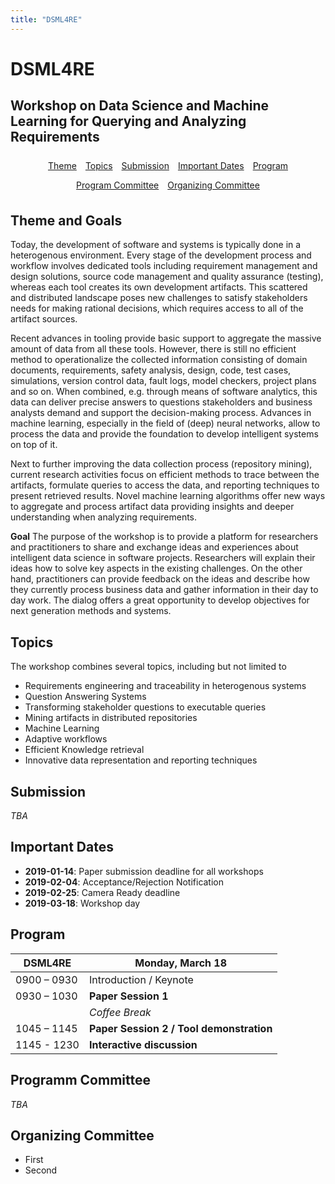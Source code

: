 ```yaml
---
title: "DSML4RE"
---
```


# DSML4RE

## Workshop on Data Science and Machine Learning for Querying and Analyzing Requirements

<div style="display: flex; justify-content: center; flex-wrap: wrap">
<div style="margin: 2px; padding: 5px"><a href="#theme-and-goals">Theme</a></div>
<div style="margin: 2px; padding: 5px"><a href="#topics">Topics</a></div>
<div style="margin: 2px; padding: 5px"><a href="#important-dates">Submission</a></div>
<div style="margin: 2px; padding: 5px"><a href="#important-dates">Important Dates</a></div>
<div style="margin: 2px; padding: 5px"><a href="#program">Program</a></div>
<div style="margin: 2px; padding: 5px"><a href="#program-committee">Program Committee</a></div>
<div style="margin: 2px; padding: 5px"><a href="#organizing-committee">Organizing Committee</a></div>
</div>

## Theme and Goals

Today, the development of software and systems is typically done in a heterogenous environment. Every stage of the development process and workflow involves dedicated tools including requirement management and design solutions, source code management and quality assurance (testing), whereas each tool creates its own development artifacts. This scattered and distributed landscape poses new challenges to satisfy stakeholders needs for making rational decisions, which requires access to all of the artifact sources.

Recent advances in tooling provide basic support to aggregate the massive amount of data from all these tools. However, there is still no efficient method to operationalize the collected information consisting of domain documents, requirements, safety analysis, design, code, test cases, simulations, version control data, fault logs, model checkers, project plans and so on. When combined, e.g. through means of software analytics, this data can deliver precise answers to questions stakeholders and business analysts demand and support the decision-making process. Advances in machine learning, especially in the field of (deep) neural networks, allow to process the data and provide the foundation to develop intelligent systems on top of it.

Next to further improving the data collection process (repository mining), current research activities focus on efficient methods to trace between the artifacts, formulate queries to access the data, and reporting techniques to present retrieved results. Novel machine learning algorithms offer new ways to aggregate and process artifact data providing insights and deeper understanding when analyzing requirements.

**Goal** The purpose of the workshop is to provide a platform for researchers and practitioners to share and exchange ideas and experiences about intelligent data science in software projects. Researchers will explain their ideas how to solve key aspects in the existing challenges. On the other hand, practitioners can provide feedback on the ideas and describe how they currently process business data and gather information in their day to day work. The dialog offers a great opportunity to develop objectives for next generation methods and systems.

## Topics

The workshop combines several topics, including but not limited to

* Requirements engineering and traceability in heterogenous systems
* Question Answering Systems
* Transforming stakeholder questions to executable queries
* Mining artifacts in distributed repositories
* Machine Learning
* Adaptive workflows
* Efficient Knowledge retrieval
* Innovative data representation and reporting techniques

## Submission

*TBA*

## Important Dates

* **2019-01-14**: Paper submission deadline for all workshops
* **2019-02-04**: Acceptance/Rejection Notification
* **2019-02-25**: Camera Ready deadline
* **2019-03-18**: Workshop day

## Program

| DSML4RE | Monday, March 18 |
|---|---|
|0900 – 0930| Introduction / Keynote |
|0930 – 1030| **Paper Session 1** |
| | *Coffee Break* |
|1045 – 1145| **Paper Session 2 / Tool demonstration**  |
|1145 - 1230 | **Interactive discussion**|

## Programm Committee

*TBA*

## Organizing Committee

* First
* Second
